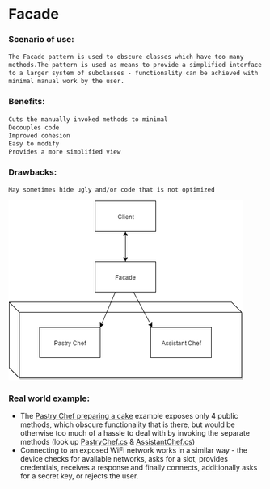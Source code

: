 ﻿# Facade

### Scenario of use:
    The Facade pattern is used to obscure classes which have too many methods.The pattern is used as means to provide a simplified interface to a larger system of subclasses - functionality can be achieved with minimal manual work by the user.
    
### Benefits:
    Cuts the manually invoked methods to minimal
    Decouples code
    Improved cohesion
    Easy to modify
    Provides a more simplified view
    
### Drawbacks:
    May sometimes hide ugly and/or code that is not optimized

![Facade pattern](./Facade.png)
    
### Real world example:
- The [Pastry Chef preparing a cake](./PastryChefFacade.cs) example exposes only 4 public methods, which obscure functionality that is there, but would be otherwise too much of a hassle to deal with by invoking the separate methods (look up [PastryChef.cs](./PastryChef.cs) & [AssistantChef.cs](./AssistantChef.cs))
- Connecting to an exposed WiFi network works in a similar way - the device checks for available networks, asks for a slot, provides credentials, receives a response and finally connects, additionally asks for a secret key, or rejects the user.